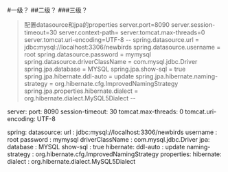 #一级？
##二级？
###三级？


> 配置datasource和jpa的properties
server.port=8090
server.session-timeout=30
server.context-path=
server.tomcat.max-threads=0
server.tomcat.uri-encoding=UTF-8
--
spring.datasource.url = jdbc:mysql://localhost:3306/newbirds
spring.datasource.username = root
spring.datasource.password = mymysql
spring.datasource.driverClassName = com.mysql.jdbc.Driver
spring.jpa.database = MYSQL
spring.jpa.show-sql = true
spring.jpa.hibernate.ddl-auto = update
spring.jpa.hibernate.naming-strategy = org.hibernate.cfg.ImprovedNamingStrategy
spring.jpa.properties.hibernate.dialect = org.hibernate.dialect.MySQL5Dialect
--
>
server:
  port: 8090
  session-timeout: 30
  tomcat.max-threads: 0
  tomcat.uri-encoding: UTF-8

spring:
  datasource:
    url : jdbc:mysql://localhost:3306/newbirds
    username : root
    password : mymysql
    driverClassName : com.mysql.jdbc.Driver
  jpa:
    database : MYSQL
    show-sql : true
    hibernate:
      ddl-auto : update
      naming-strategy : org.hibernate.cfg.ImprovedNamingStrategy
    properties:
      hibernate:
        dialect : org.hibernate.dialect.MySQL5Dialect